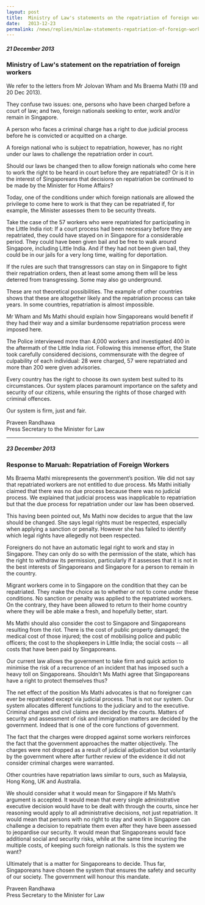 ```yaml
---
layout: post
title:  Ministry of Law's statements on the repatriation of foreign workers
date:   2013-12-23
permalink: /news/replies/minlaw-statements-repatriation-of-foreign-workers
---
```


##### **21 December 2013**


### **Ministry of Law's statement on the repatriation of foreign workers**


We refer to the letters from Mr Jolovan Wham and Ms Braema Mathi (19 and 20 Dec 2013).


They confuse two issues: one, persons who have been charged before a court of law; and two, foreign nationals seeking to enter, work and/or remain in Singapore.


A person who faces a criminal charge has a right to due judicial process before he is convicted or acquitted on a charge.


A foreign national who is subject to repatriation, however, has no right under our laws to challenge the repatriation order in court.


Should our laws be changed then to allow foreign nationals who come here to work the right to be heard in court before they are repatriated? Or is it in the interest of Singaporeans that decisions on repatriation be continued to be made by the Minister for Home Affairs?


Today, one of the conditions under which foreign nationals are allowed the privilege to come here to work is that they can be repatriated if, for example, the Minister assesses them to be security threats.


Take the case of the 57 workers who were repatriated for participating in the Little India riot: If a court process had been necessary before they are repatriated, they could have stayed on in Singapore for a considerable period. They could have been given bail and be free to walk around Singapore, including Little India. And if they had not been given bail, they could be in our jails for a very long time, waiting for deportation.


If the rules are such that transgressors can stay on in Singapore to fight their repatriation orders, then at least some among them will be less deterred from transgressing. Some may also go underground.


These are not theoretical possibilities. The example of other countries shows that these are altogether likely and the repatriation process can take years. In some countries, repatriation is almost impossible.


Mr Wham and Ms Mathi should explain how Singaporeans would benefit if they had their way and a similar burdensome repatriation process were imposed here.


The Police interviewed more than 4,000 workers and investigated 400 in the aftermath of the Little India riot. Following this immense effort, the State took carefully considered decisions, commensurate with the degree of culpability of each individual: 28 were charged, 57 were repatriated and more than 200 were given advisories.  


Every country has the right to choose its own system best suited to its circumstances. Our system places paramount importance on the safety and security of our citizens, while ensuring the rights of those charged with criminal offences.


Our system is firm, just and fair.



Praveen Randhawa <br>
Press Secretary to the Minister for Law

---

##### **23 December 2013**

### **Response to Maruah: Repatriation of Foreign Workers**

Ms Braema Mathi misrepresents the government’s position. We did not say that repatriated workers are not entitled to due process. Ms Mathi initially claimed that there was no due process because there was no judicial process. We explained that judicial process was inapplicable to repatriation but that the due process for repatriation under our law has been observed.


This having been pointed out, Ms Mathi now decides to argue that the law should be changed. She says legal rights must be respected, especially when applying a sanction or penalty. However she has failed to identify which legal rights have allegedly not been respected.


Foreigners do not have an automatic legal right to work and stay in Singapore. They can only do so with the permission of the state, which has the right to withdraw its permission, particularly if it assesses that it is not in the best interests of Singaporeans and Singapore for a person to remain in the country.


Migrant workers come in to Singapore on the condition that they can be repatriated. They make the choice as to whether or not to come under these conditions. No sanction or penalty was applied to the repatriated workers. On the contrary, they have been allowed to return to their home country where they will be able make a fresh, and hopefully better, start.


Ms Mathi should also consider the cost to Singapore and Singaporeans resulting from the riot. There is the cost of public property damaged; the medical cost of those injured; the cost of mobilising police and public officers; the cost to the shopkeepers in Little India; the social costs -- all costs that have been paid by Singaporeans.


Our current law allows the government to take firm and quick action to minimise the risk of a recurrence of an incident that has imposed such a heavy toll on Singaporeans. Shouldn’t Ms Mathi agree that Singaporeans have a right to protect themselves thus?


The net effect of the position Ms Mathi advocates is that no foreigner can ever be repatriated except via judicial process. That is not our system. Our system allocates different functions to the judiciary and to the executive. Criminal charges and civil claims are decided by the courts. Matters of security and assessment of risk and immigration matters are decided by the government. Indeed that is one of the core functions of government.


The fact that the charges were dropped against some workers reinforces the fact that the government approaches the matter objectively. The charges were not dropped as a result of judicial adjudication but voluntarily by the government where after further review of the evidence it did not consider criminal charges were warranted.


Other countries have repatriation laws similar to ours, such as Malaysia, Hong Kong, UK and Australia.


We should consider what it would mean for Singapore if Ms Mathi’s argument is accepted. It would mean that every single administrative executive decision would have to be dealt with through the courts, since her reasoning would apply to all administrative decisions, not just repatriation. It would mean that persons with no right to stay and work in Singapore can challenge a decision to repatriate them even after they have been assessed to jeopardise our security. It would mean that Singaporeans would face additional social and security risks, while at the same time incurring the multiple costs, of keeping such foreign nationals. Is this the system we want?


Ultimately that is a matter for Singaporeans to decide. Thus far, Singaporeans have chosen the system that ensures the safety and security of our society. The government will honour this mandate.



Praveen Randhawa <br>
Press Secretary to the Minister for Law
